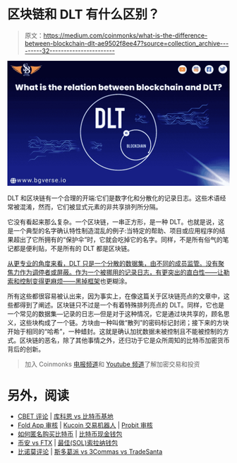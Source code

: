 # 区块链和 DLT 有什么区别？

> 原文：<https://medium.com/coinmonks/what-is-the-difference-between-blockchain-dlt-ae9502f8ee47?source=collection_archive---------32----------------------->

![](img/377c8ce5851ad5cf7ce1684b56090efc.png)

DLT 和区块链有一个合理的开端:它们是数字化和分散化的记录日志。这些术语经常被混淆，然而，它们被显式元素的非共享排列所分隔。

它没有看起来那么复杂。一个区块链，一串正方形，是一种 DLT。也就是说，这是一个典型的名字确认特性制造混乱的例子:当特定的帮助、项目或应用程序的结果超出了它所拥有的“保护伞”时，它就会吃掉它的名字。同样，不是所有俗气的笔记都是便利贴，不是所有的 DLT 都是区块链。

[从更专业的角度来看，DLT 只是一个分散的数据集，由不同的成员监管。没有聚焦力作为调停者或屏蔽。作为一个被挪用的记录日志，有更突出的直白性——让勒索和控制变得更麻烦——黑掉框架](http://sbgame.club)也更糊涂。

所有这些都很容易被认出来，因为事实上，在像这篇关于区块链亮点的文章中，这些都得到了阐述。区块链只不过是一个有着特殊排列亮点的 DLT。同样，它也是一个常见的数据集—记录的日志—但是对于这种情况，它是通过块共享的，顾名思义，这些块构成了一个链。方块由一种叫做“散列”的密码标记封闭；接下来的方块开始于相同的“哈希”，一种蜡封。这就是确认加扰数据未被控制且不能被控制的方式。区块链的恶名，除了其他事情之外，还归功于它是众所周知的比特币加密货币背后的创新。

> 加入 Coinmonks [电报频道](https://t.me/coincodecap)和 [Youtube 频道](https://www.youtube.com/c/coinmonks/videos)了解加密交易和投资

# 另外，阅读

*   [CBET 评论](https://coincodecap.com/cbet-casino-review) | [库科恩 vs 比特币基地](https://coincodecap.com/kucoin-vs-coinbase)
*   [Fold App 审核](https://coincodecap.com/fold-app-review) | [Kucoin 交易机器人](/coinmonks/kucoin-trading-bot-automate-your-trades-8cf0ca2138e0) | [Probit 审核](https://coincodecap.com/probit-review)
*   [如何匿名购买比特币](https://coincodecap.com/buy-bitcoin-anonymously) | [比特币现金钱包](https://coincodecap.com/bitcoin-cash-wallets)
*   [币安 vs FTX](https://coincodecap.com/binance-vs-ftx) | [最佳(SOL)索拉纳钱包](https://coincodecap.com/solana-wallets)
*   [比诺莫评论](https://coincodecap.com/binomo-review) | [斯多葛派 vs 3Commas vs TradeSanta](https://coincodecap.com/stoic-vs-3commas-vs-tradesanta)
